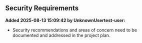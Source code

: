 

## Security Requirements
**Added 2025-08-13 15:09:42 by UnknownUsertest-user:**
- Security recommendations and areas of concern need to be documented and addressed in the project plan.

